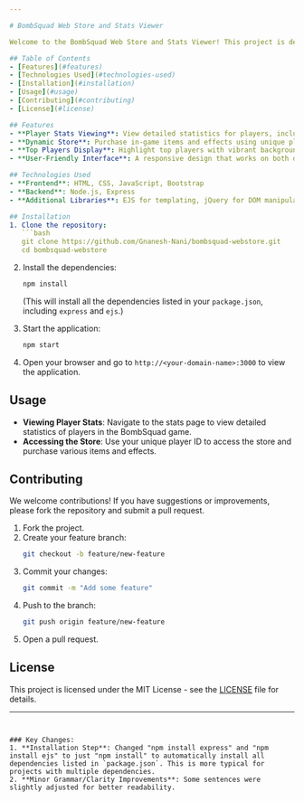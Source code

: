 ```yaml
---

# BombSquad Web Store and Stats Viewer

Welcome to the BombSquad Web Store and Stats Viewer! This project is designed to provide players with a seamless experience to view their gameplay statistics and access the in-game store for purchasing effects and items.

## Table of Contents
- [Features](#features)
- [Technologies Used](#technologies-used)
- [Installation](#installation)
- [Usage](#usage)
- [Contributing](#contributing)
- [License](#license)

## Features
- **Player Stats Viewing**: View detailed statistics for players, including scores, kills, deaths, games played, and average score.
- **Dynamic Store**: Purchase in-game items and effects using unique player IDs.
- **Top Players Display**: Highlight top players with vibrant backgrounds and icons.
- **User-Friendly Interface**: A responsive design that works on both desktop and mobile devices.

## Technologies Used
- **Frontend**: HTML, CSS, JavaScript, Bootstrap
- **Backend**: Node.js, Express
- **Additional Libraries**: EJS for templating, jQuery for DOM manipulation

## Installation
1. Clone the repository:
   ```bash
   git clone https://github.com/Gnanesh-Nani/bombsquad-webstore.git
   cd bombsquad-webstore
   ```
2. Install the dependencies:
   ```bash
   npm install
   ```
   (This will install all the dependencies listed in your `package.json`, including `express` and `ejs`.)
   
3. Start the application:
   ```bash
   npm start
   ```
4. Open your browser and go to `http://<your-domain-name>:3000` to view the application.

## Usage
- **Viewing Player Stats**: Navigate to the stats page to view detailed statistics of players in the BombSquad game.
- **Accessing the Store**: Use your unique player ID to access the store and purchase various items and effects.

## Contributing
We welcome contributions! If you have suggestions or improvements, please fork the repository and submit a pull request.

1. Fork the project.
2. Create your feature branch:
   ```bash
   git checkout -b feature/new-feature
   ```
3. Commit your changes:
   ```bash
   git commit -m "Add some feature"
   ```
4. Push to the branch:
   ```bash
   git push origin feature/new-feature
   ```
5. Open a pull request.

## License
This project is licensed under the MIT License - see the [LICENSE](LICENSE) file for details.

---
```


### Key Changes:
1. **Installation Step**: Changed "npm install express" and "npm install ejs" to just "npm install" to automatically install all dependencies listed in `package.json`. This is more typical for projects with multiple dependencies.
2. **Minor Grammar/Clarity Improvements**: Some sentences were slightly adjusted for better readability.
